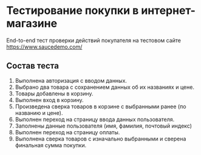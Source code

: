 # Тестирование покупки в интернет-магазине

End-to-end тест проверки действий покупателя на тестовом сайте https://www.saucedemo.com/

## Состав теста

1. Выполнена авторизация с вводом данных.
2. Выбрано два товара с сохранением данных об их названиях и цене.
3. Товары добавлены в корзину.
4. Выполнен вход в корзину.
5. Произведена сверка товаров в корзине с выбранными ранее (по названию и цене).
6. Выполнен переход на страницу ввода данных пользователя.
7. Заполнены данные пользователя (имя, фамилия, почтовый индекс)
8. Выполнен переход на страницу оплаты.
9. Выполнена сверка товаров с изначально выбранными и сверена финальная сумма покупки.
